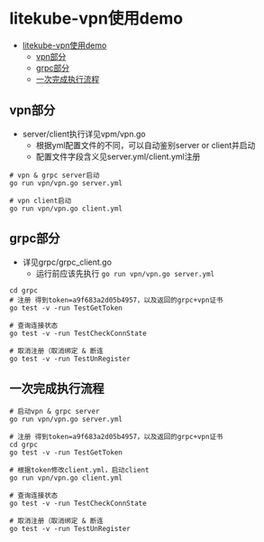 # litekube-vpn使用demo

* [litekube-vpn使用demo](#litekube-vpn使用demo)
    * [vpn部分](#vpn部分)
    * [grpc部分](#grpc部分)
    * [一次完成执行流程](#一次完成执行流程)

## vpn部分

- server/client执行详见vpm/vpn.go
    - 根据yml配置文件的不同，可以自动鉴别server or client并启动
    - 配置文件字段含义见server.yml/client.yml注册

```shell
# vpn & grpc server启动
go run vpn/vpn.go server.yml

# vpn client启动
go run vpn/vpn.go client.yml
```

## grpc部分

- 详见grpc/grpc_client.go
    - 运行前应该先执行 `go run vpn/vpn.go server.yml`

```shell
cd grpc
# 注册 得到token=a9f683a2d05b4957，以及返回的grpc+vpn证书
go test -v -run TestGetToken

# 查询连接状态
go test -v -run TestCheckConnState 

# 取消注册（取消绑定 & 断连
go test -v -run TestUnRegister 
```

## 一次完成执行流程

```shell
# 启动vpn & grpc server
go run vpn/vpn.go server.yml

# 注册 得到token=a9f683a2d05b4957，以及返回的grpc+vpn证书
cd grpc
go test -v -run TestGetToken

# 根据token修改client.yml，启动client
go run vpn/vpn.go client.yml

# 查询连接状态
go test -v -run TestCheckConnState 

# 取消注册（取消绑定 & 断连
go test -v -run TestUnRegister 
```

